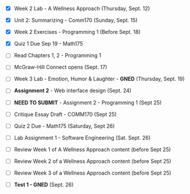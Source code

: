 - [x] Week 2 Lab - A Wellness Approach (Thursday, Sept. 12)
- [x] Unit 2: Summarizing - Comm170 (Sunday, Sept. 15)
- [x] Week 2 Exercises - Programming 1 (Before Sept. 18)
- [x] Quiz 1 Due Sep 19 - Math175
- [ ] Read Chapters 1, 2 - Programming 1
- [ ] McGraw-Hill Connect opens (Sept. 17)
- [ ] Week 3 Lab - Emotion, Humor & Laughter - **GNED** (Thursday, Sept. 19)

- [ ] **Assignment 2** - Web interface design (Sept. 24)
- [ ] **NEED TO SUBMIT** - Assignment 2 - Programming 1 (Sept 25)
- [ ]  Critique Essay Draft - COMM170 (Sept 25)
- [ ] Quiz 2 Due - Math175  (Saturday, Sept 26)
- [ ] Lab Assignment 1 - Software Engineering (Sat. Sept. 26)

- [ ] Review Week 1 of A Wellness Approach content (before Sept 25)
- [ ] Review Week 2 of a Wellness Approach content (before Sept 25)
- [ ] Review Week 3 of a Wellness Approach content (before Sept 25)
- [ ] **Test 1 - GNED** (Sept. 26)

